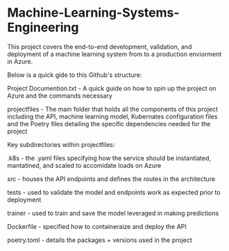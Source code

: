 # Machine-Learning-Systems-Engineering

This project covers the end-to-end development, validation, and deployment of a machine learning system from to a production enviorment in Azure. 

Below is a quick gide to this Github's structure:

Project Documention.txt - A quick guide on how to spin up the project on Azure and the commands necessary

projectfiles - The main folder that holds all the components of this project including the API, machine learning model, Kubernates configuration files and the Poetry files detailing the specific dependencies needed for the project

Key subdirectories within projectfiles:

.k8s - the .yaml files specifying how the service should be instantiated, mantatined, and scaled to accomidate loads on Azure

src - houses the API endpoints and defines the routes in the architecture

tests - used to validate the model and endpoints work as expected prior to deployment

trainer - used to train and save the model leveraged in making predictions

Dockerfile - specified how to containeraize and deploy the API

poetry.toml - details the packages + versions used in the project

